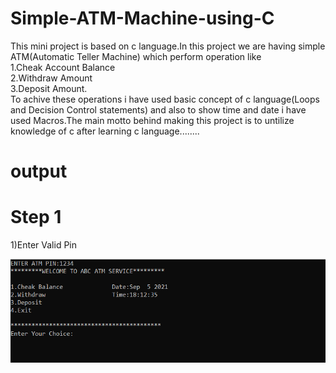 # Simple-ATM-Machine-using-C

This mini project is based on c language.In this project we are having simple ATM(Automatic Teller Machine) which perform operation like<br>
1.Cheak Account Balance <br />
2.Withdraw Amount <br />
3.Deposit Amount.<br />
To achive these operations i have used basic concept of c language(Loops and Decision Control statements) and also to show time and date 
i have used Macros.The main motto behind making this project is to untilize knowledge of c after learning c language........

# output

# Step 1

1)Enter Valid Pin

<img src="https://github.com/Omkar4141/Simple-ATM-Machine-using-C/blob/main/1.png">



